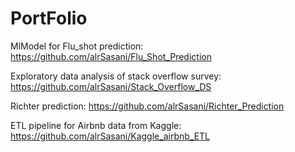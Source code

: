 # PortFolio

MlModel for Flu_shot prediction: https://github.com/alrSasani/Flu_Shot_Prediction

Exploratory data analysis of stack overflow survey: https://github.com/alrSasani/Stack_Overflow_DS

Richter prediction: https://github.com/alrSasani/Richter_Prediction

ETL pipeline for Airbnb data from Kaggle: https://github.com/alrSasani/Kaggle_airbnb_ETL
